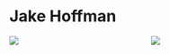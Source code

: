 # Jake Hoffman

<a style="float: left; width: 50%" href="https://github.com/jakehffn">
  <img src="https://github-readme-stats.vercel.app/api/top-langs/?username=jakehffn&layout=compact">
</a>
<a style="float: right; width: 50%" href="https://github.com/jakehffn">
  <img src="https://github-readme-stats.vercel.app/api?username=jakehffn">
</a>